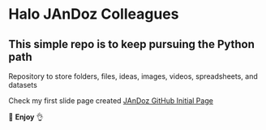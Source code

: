 # Halo JAnDoz Colleagues
## This simple repo is to keep pursuing the Python path

Repository to store folders, files, ideas, images, videos, spreadsheets, and datasets

Check my first slide page created [JAnDoz GitHub Initial Page](https://jando-it.github.io/github-slideshow/)

:eyes: **Enjoy** :ok_hand:
